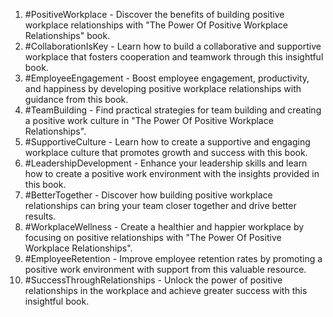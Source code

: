 1. #PositiveWorkplace - Discover the benefits of building positive workplace relationships with "The Power Of Positive Workplace Relationships" book.
2. #CollaborationIsKey - Learn how to build a collaborative and supportive workplace that fosters cooperation and teamwork through this insightful book.
3. #EmployeeEngagement - Boost employee engagement, productivity, and happiness by developing positive workplace relationships with guidance from this book.
4. #TeamBuilding - Find practical strategies for team building and creating a positive work culture in "The Power Of Positive Workplace Relationships".
5. #SupportiveCulture - Learn how to create a supportive and engaging workplace culture that promotes growth and success with this book.
6. #LeadershipDevelopment - Enhance your leadership skills and learn how to create a positive work environment with the insights provided in this book.
7. #BetterTogether - Discover how building positive workplace relationships can bring your team closer together and drive better results.
8. #WorkplaceWellness - Create a healthier and happier workplace by focusing on positive relationships with "The Power Of Positive Workplace Relationships".
9. #EmployeeRetention - Improve employee retention rates by promoting a positive work environment with support from this valuable resource.
10. #SuccessThroughRelationships - Unlock the power of positive relationships in the workplace and achieve greater success with this insightful book.
